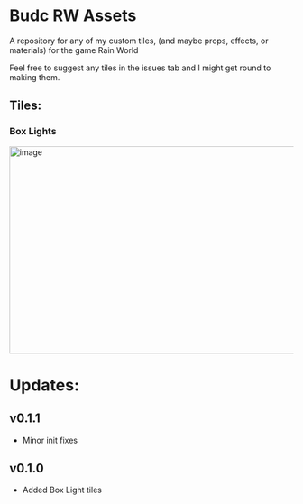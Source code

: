 # Budc RW Assets

A repository for any of my custom tiles, (and maybe props, effects, or materials) for the game Rain World

Feel free to suggest any tiles in the issues tab and I might get round to making them.

## Tiles:

### Box Lights

<img width="575" height="368" alt="image" src="https://github.com/user-attachments/assets/72f240c6-18af-48b6-892a-40fa1e0940fb" />

# Updates:

## v0.1.1
+ Minor init fixes

## v0.1.0
+ Added Box Light tiles
